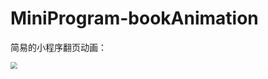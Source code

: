 # MiniProgram-bookAnimation
简易的小程序翻页动画：

<img src="https://myblog-1258623898.cos.ap-chengdu.myqcloud.com/CSS%20Daily%20Study/48.gif" style="zoom: 67%;" />